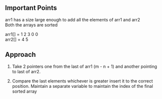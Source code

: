 ## Important Points

arr1 has a size large enough to add all the elements of arr1 and arr2<br>
Both the arrays are sorted<br>

arr1[] = 1 2 3 0 0 <br>
arr2[] = 4 5<br>

## Approach

1) Take 2 pointers one from the last of arr1 (m - n + 1) and another pointing to last of arr2.

2) Compare the last elements whichever is greater insert it to the correct position. Maintain a separate variable to maintain the index of the final sorted array
   

